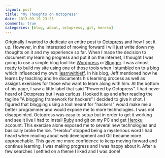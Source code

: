 ```yaml
---
layout: post
title: "My Thoughts on Octopress"
date: 2013-09-19 23:25
comments: true
categories: [blog, about, octopress, git, heroku] 
---
```

Originally I wanted to dedicate an entire post to <a href="http://octopress.org/">Octopress</a> and how I set it up. However, in the interested of moving forward I will just write down my thoughts on it and my experience so far. 
When I made the decision to document my learning progress and put it on the internet, I thought I was going to use a simple blog tool like <a href="http://wordpress.com/"> Wordpress</a> or <a href="http://www.blogger.com/home">Blogger</a>. I was almost ready to build my site using one of those tools when I stumbled on to a blog which influenced my own: <a href="http://learnwithjeff.com/">learnwithjeff</a>. In his blog, Jeff mentioned how he learns by teaching and he documents his learning process as well as assigns exercises for those who want to learn along with him. 
At the bottom of his page, I saw a little label that said "Powered by Octopress". I had never heard of Octopress but I was curious. I looked it up and after reading the tagline "A blogging framework for hackers" I decided to give it shot. I figured that blogging using a tool meant for "hackers" would make me a better programmer and would expose me to more technologies. 
I was not disappointed. Octopress was easy to setup but in order to get it working and see it live I had to install <a href="https://www.ruby-lang.org/en/">Ruby</a> and <a href="http://git-scm.com/">git</a> on my PC and get <a href="https://www.heroku.com/">Heroku</a> account. This exercise alone exposed me to several new technologies and basically broke the ice. "Heroku" stopped being a mysterious word I had heard when reading about web development and Git became more approachable. This gave me more confidence to keep moving forward and continue learning. I was making progress and I was happy about it. 
After a few searches I settled on a theme I liked and I was done!
